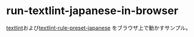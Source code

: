 # run-textlint-japanese-in-browser

[textlint](https://github.com/textlint/textlint)および[textlint-rule-preset-japanese](https://github.com/textlint-ja/textlint-rule-preset-japanese) をブラウザ上で動かすサンプル。